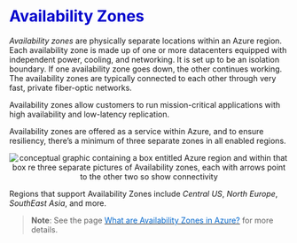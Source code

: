 <h1><strong><span style="color: #0000CD;">Availability Zones</span></strong></h1>

*Availability zones* are physically separate locations within an Azure region. Each availability zone is made up of one or more datacenters equipped with independent power, cooling, and networking. It is set up to be an isolation boundary. If one availability zone goes down, the other continues working. The availability zones are typically connected to each other through very fast, private fiber-optic networks.

Availability zones allow customers to run mission-critical applications with high availability and low-latency replication.

Availability zones are offered as a service within Azure, and to ensure resiliency, there’s a minimum of three separate zones in all enabled regions.


<p style="text-align:center;"><img src="../Linked_Image_Files/availabilityzone1.png" alt="conceptual graphic containing a box entitled Azure region and within that box re three separate pictures of Availability zones, each with arrows point to the other two so show connectivity"></p>


Regions that support Availability Zones include *Central US*, *North Europe*, *SouthEast Asia*, and more.


> **Note**: See the page <a href="https://docs.microsoft.com/en-us/azure/availability-zones/az-overview" target="_blank"><span style="color: #0066cc;" color="#0066cc">What are Availability Zones in Azure?</span></a> for more details.